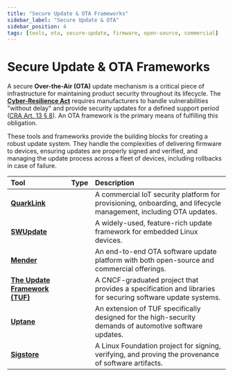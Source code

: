 ```yaml
---
title: "Secure Update & OTA Frameworks"
sidebar_label: "Secure Update & OTA"
sidebar_position: 4
tags: [tools, ota, secure-update, firmware, open-source, commercial]
---
```

# Secure Update & OTA Frameworks

A secure **Over-the-Air (OTA)** update mechanism is a critical piece of infrastructure for maintaining product security throughout its lifecycle. The **[Cyber-Resilience Act](../standards/cra-overview.md)** requires manufacturers to handle vulnerabilities "without delay" and provide security updates for a defined support period ([CRA Art. 13 § 8][cra_art13]). An OTA framework is the primary means of fulfilling this obligation.

These tools and frameworks provide the building blocks for creating a robust update system. They handle the complexities of delivering firmware to devices, ensuring updates are properly signed and verified, and managing the update process across a fleet of devices, including rollbacks in case of failure.

| Tool | Type | Description |
| :--- | :--: | :---------- |
| [**QuarkLink**](https://www.cryptoquantique.com/products/quarklink) | <i class="fa-solid fa-dollar-sign"></i> | A commercial IoT security platform for provisioning, onboarding, and lifecycle management, including OTA updates. |
| [**SWUpdate**](https://sbabic.github.io/swupdate/) | <i class="fa-solid fa-code-branch"></i> | A widely-used, feature-rich update framework for embedded Linux devices. |
| [**Mender**](https://mender.io/) | <i class="fa-solid fa-code-branch"></i> | An end-to-end OTA software update platform with both open-source and commercial offerings. |
| [**The Update Framework (TUF)**](https://theupdateframework.io/) | <i class="fa-solid fa-code-branch"></i> | A CNCF-graduated project that provides a specification and libraries for securing software update systems. |
| [**Uptane**](https://uptane.github.io/) | <i class="fa-solid fa-code-branch"></i> | An extension of TUF specifically designed for the high-security demands of automotive software updates. |
| [**Sigstore**](https://www.sigstore.dev/) | <i class="fa-solid fa-code-branch"></i> | A Linux Foundation project for signing, verifying, and proving the provenance of software artifacts. | 

<!-- Citations -->
[cra_art13]: https://eur-lex.europa.eu/legal-content/EN/TXT/?uri=CELEX:02024R2847-20241120#art_13 "CRA Article 13 – Obligations of manufacturers"
